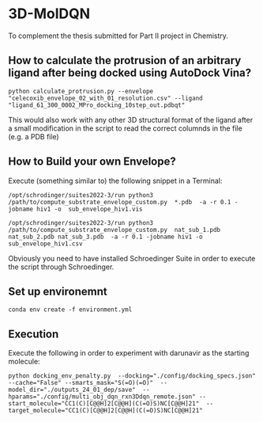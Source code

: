 # 3D-MolDQN

To complement the thesis submitted for Part II project in Chemistry.

## How to calculate the protrusion of an arbitrary ligand after being docked using AutoDock Vina?

```python calculate_protrusion.py --envelope "celecoxib_envelope_02_with_01_resolution.csv" --ligand "ligand_61_300_0002_MPro_docking_10step_out.pdbqt"```

This would also work with any other 3D structural format of the ligand after a small modification in the script to read the correct columnds in the file (e.g. a PDB file)

## How to Build your own Envelope?

Execute (something similar to) the following snippet in a Terminal:

```/opt/schrodinger/suites2022-3/run python3 /path/to/compute_substrate_envelope_custom.py  *.pdb  -a -r 0.1 -jobname hiv1 -o  sub_envelope_hiv1.vis```

```/opt/schrodinger/suites2022-3/run python3 /path/to/compute_substrate_envelope_custom.py  nat_sub_1.pdb nat_sub_2.pdb nat_sub_3.pdb  -a -r 0.1 -jobname hiv1 -o  sub_envelope_hiv1.csv```

Obviously you need to have installed Schroedinger Suite in order to execute the script through Schroedinger.

## Set up environemnt

```conda env create -f environment.yml```

## Execution

Execute the following in order to experiment with darunavir as the starting molecule:

```python docking_env_penalty.py  --docking="./config/docking_specs.json"  --cache="False" --smarts_mask="S(=O)(=O)"  --model_dir="./outputs_24_01_dep/save"  --hparams="./config/multi_obj_dqn_rxn3Ddqn_remote.json" --start_molecule="CC1(C)[C@@H]2[C@@H](C(=O)S)NC[C@@H]21"  --target_molecule="CC1(C)[C@@H]2[C@@H](C(=O)S)NC[C@@H]21"```
